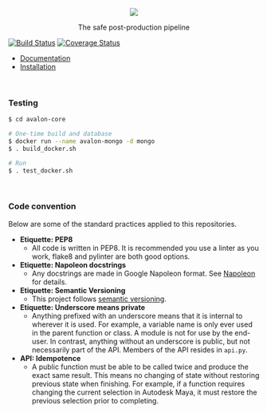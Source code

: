 <p align="center">
  <img align="center" src=https://user-images.githubusercontent.com/2152766/27429443-fefb534e-573c-11e7-8b0d-6b99ff1d9870.png>
</p>
<p align="center">
  The safe post-production pipeline
</p>

[![Build Status](https://travis-ci.org/getavalon/core.svg?branch=master)](https://travis-ci.org/getavalon/core) [![Coverage Status](https://coveralls.io/repos/github/getavalon/core/badge.svg?branch=master)](https://coveralls.io/github/getavalon/core?branch=master)

- [Documentation](https://getavalon.github.io)
- [Installation](https://getavalon.github.io/2.0/howto)

<br>

### Testing

```bash
$ cd avalon-core

# One-time build and database
$ docker run --name avalon-mongo -d mongo
$ . build_docker.sh

# Run
$ . test_docker.sh
```

<br>

### Code convention

Below are some of the standard practices applied to this repositories.

- **Etiquette: PEP8**
 	- All code is written in PEP8. It is recommended you use a linter as you work, flake8 and pylinter are both good options.
- **Etiquette: Napoleon docstrings**
	- Any docstrings are made in Google Napoleon format. See [Napoleon](https://sphinxcontrib-napoleon.readthedocs.io/en/latest/example_google.html) for details.
- **Etiquette: Semantic Versioning**
	- This project follows [semantic versioning](http://semver.org).
- **Etiquette: Underscore means private**
	- Anything prefixed with an underscore means that it is internal to wherever it is used. For example, a variable name is only ever used in the parent function or class. A module is not for use by the end-user. In contrast, anything without an underscore is public, but not necessarily part of the API. Members of the API resides in `api.py`.
- **API: Idempotence**
 	- A public function must be able to be called twice and produce the exact same result. This means no changing of state without restoring previous state when finishing. For example, if a function requires changing the current selection in Autodesk Maya, it must restore the previous selection prior to completing.
